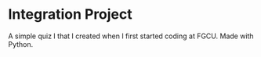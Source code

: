 # Integration Project
A simple quiz I that I created when I first started coding at FGCU. Made with Python.
